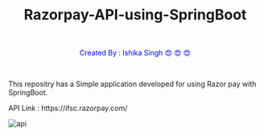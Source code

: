 <h1 align="center">Razorpay-API-using-SpringBoot </h1>
<br>
<p style=color:blue align="center"> Created By : Ishika Singh &#128525; &#128525; &#128525;</p>
<br>
<p> This repositry has a  Simple application developed for using Razor pay with SpringBoot.</p>
<p> API Link : https://ifsc.razorpay.com/ </p>

![api](https://user-images.githubusercontent.com/91179905/165602920-47ad6d72-7c3d-468b-b9b7-d9d9e3fbe988.JPG)
